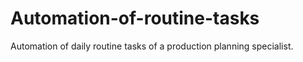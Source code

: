 # Automation-of-routine-tasks
Automation of daily routine tasks of a production planning specialist.
